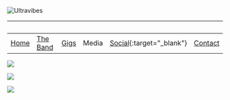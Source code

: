 ![Ultravibes](https://scontent.fbos1-1.fna.fbcdn.net/v/t1.0-9/55492985_332890087357228_108962916572594176_o.jpg?_nc_cat=100&_nc_sid=6e5ad9&_nc_ohc=apxkqkfxRhYAX9g1FpF&_nc_ht=scontent.fbos1-1.fna&oh=54b5f0af0fe6447625510dfca9c4efb6&oe=5EC0F420)

| &nbsp;               | &nbsp;             | &nbsp;         | &nbsp; | &nbsp;                                                                | &nbsp;               |
| -------------------- | ------------------ | -------------- | ------ | --------------------------------------------------------------------- | -------------------- |
| [Home](./index.html) | [The Band](./band) | [Gigs](./gigs) | Media  | [Social](https://www.facebook.com/UltraVibesBand/){:target="\_blank"} | [Contact](./contact) |

![](https://scontent.fbos1-1.fna.fbcdn.net/v/t1.0-9/85109095_518621768784058_6843894059619057664_n.jpg?_nc_cat=102&_nc_sid=a61e81&_nc_ohc=KyyoFt1SOqIAX8Iev0V&_nc_ht=scontent.fbos1-1.fna&oh=cd935e97721346871f6d3300eb22fa84&oe=5EC4A01E)

![](https://scontent.fbos1-1.fna.fbcdn.net/v/t1.0-9/84165861_512952799350955_9155234171705098240_n.jpg?_nc_cat=106&_nc_sid=a61e81&_nc_ohc=_FT0GJ8ejAEAX8uQSzb&_nc_ht=scontent.fbos1-1.fna&oh=48743439d57f3297388abb2fa4c51865&oe=5EBD4C6E)

![](https://scontent.fewr1-2.fna.fbcdn.net/v/t1.0-9/70713976_420815611898008_2744279283743588352_n.jpg?_nc_cat=108&_nc_sid=a61e81&_nc_ohc=7LUdTTGv07UAX8lXfLP&_nc_ht=scontent.fewr1-2.fna&oh=84c7f7a9477dfee209734631b956b614&oe=5EF11EB5)
